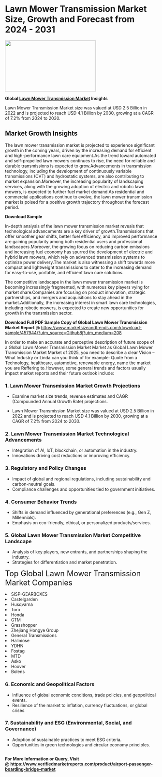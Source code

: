 <H1>Lawn Mower Transmission Market Size, Growth and Forecast from 2024 - 2031</H1><img class="aligncenter size-medium wp-image-584254" src="https://thirdeyenews.in/wp-content/uploads/2024/09/Global-Market-Research-300x168.jpeg" alt="" width="300" height="168" /><p><strong>Global&nbsp;<a href="https://www.marketsizeandtrends.com/download-sample/457944/?utm_source=Github8j?utm_medium=208">Lawn Mower Transmission Market</a> Insights</strong></p><p>Lawn Mower Transmission Market size was valued at USD 2.5 Billion in 2022 and is projected to reach USD 4.1 Billion by 2030, growing at a CAGR of 7.2% from 2024 to 2030.</p><p><h2>Market Growth Insights</h2> <p>The lawn mower transmission market is projected to experience significant growth in the coming years, driven by the increasing demand for efficient and high-performance lawn care equipment.As the trend toward automated and self-propelled lawn mowers continues to rise, the need for reliable and durable transmissions is expected to grow.Advancements in transmission technology, including the development of continuously variable transmissions (CVT) and hydrostatic systems, are also contributing to market expansion.Moreover, the increasing popularity of landscaping services, along with the growing adoption of electric and robotic lawn mowers, is expected to further fuel market demand.As residential and commercial applications continue to evolve, the lawn mower transmission market is poised for a positive growth trajectory throughout the forecast period.</p> <p><strong>Download Sample</strong></p> <p>In-depth analysis of the lawn mower transmission market reveals that technological advancements are a key driver of growth.Transmissions that offer smoother gear shifts, better fuel efficiency, and improved performance are gaining popularity among both residential users and professional landscapers.Moreover, the growing focus on reducing carbon emissions and increasing fuel economy has spurred the development of electric and hybrid lawn mowers, which rely on advanced transmission systems to optimize power delivery.The market is also witnessing a shift towards more compact and lightweight transmissions to cater to the increasing demand for easy-to-use, portable, and efficient lawn care solutions.</p> <p>The competitive landscape in the lawn mower transmission market is becoming increasingly fragmented, with numerous key players vying for market share.Companies are focusing on product innovation, strategic partnerships, and mergers and acquisitions to stay ahead in the market.Additionally, the increasing interest in smart lawn care technologies, including robotic mowers, is expected to create new opportunities for growth in the transmission sector.</p> <p><span class=""><strong>Download Full PDF Sample Copy of Global Lawn Mower Transmission Market Report</strong> @ <a href="https://www.marketsizeandtrends.com/download-sample/457944/?utm_source=Github8j?utm_medium=208" target="_blank">https://www.marketsizeandtrends.com/download-sample/457944/?utm_source=Github8j?utm_medium=208</a></span></p><p>In order to make an accurate and perceptive description of future scope of a Global&nbsp;Lawn Mower Transmission Market Market as Global&nbsp;Lawn Mower Transmission Market Market of 2025, you need to describe a clear Vision &ndash; What Industry or Linda can you think of for example: Quote from a Technology, healthcare, automotive, renewable energy, name the market you are Reffering to.However, some general trends and factors usually impact market reports and their future outlook include:</p><h3>1.&nbsp;<strong>Lawn Mower Transmission Market Growth Projections</strong></h3><ul><li>Examine market size trends, revenue estimates and CAGR (Compounded Annual Growth Rate) projections.</li><li><p>Lawn Mower Transmission Market size was valued at USD 2.5 Billion in 2022 and is projected to reach USD 4.1 Billion by 2030, growing at a CAGR of 7.2% from 2024 to 2030.</p></li></ul><h3>2.&nbsp;<strong>Lawn Mower Transmission Market Technological Advancements</strong></h3><ul><li>Integration of AI, IoT, blockchain, or automation in the industry.</li><li>Innovations driving cost reductions or improving efficiency.</li></ul><h3>3.&nbsp;<strong>Regulatory and Policy Changes</strong></h3><ul><li>Impact of global and regional regulations, including sustainability and carbon-neutral goals.</li><li>Compliance challenges and opportunities tied to government initiatives.</li></ul><h3>4.&nbsp;<strong>Consumer Behavior Trends</strong></h3><ul><li>Shifts in demand influenced by generational preferences (e.g., Gen Z, Millennials).</li><li>Emphasis on eco-friendly, ethical, or personalized products/services.</li></ul><h3>5.&nbsp;<strong>Global Lawn Mower Transmission Market Competitive Landscape</strong></h3><ul><li>Analysis of key players, new entrants, and partnerships shaping the industry.</li><li>Strategies for differentiation and market penetration.</li></ul><p data-pm-slice="1 1 []"><span style="color: inherit; font-family: inherit; font-size: 25px;">Top Global Lawn Mower Transmission Market Companies</span></p><div class="" data-test-id=""><p><li>SISP-GEARBOXES</li><li> Castelgarden</li><li> Husqvarna</li><li> Toro</li><li> Honda</li><li> GTM</li><li> Grasshopper</li><li> Zhejiang Hongye Group</li><li> General Transmissions</li><li> Haliniose</li><li> YDHN</li><li> Fostag</li><li> MTD</li><li> Asko</li><li> Hoover</li><li> Bolens</li></p></div><h3>6.&nbsp;<strong>Economic and Geopolitical Factors</strong></h3><ul><li>Influence of global economic conditions, trade policies, and geopolitical events.</li><li>Resilience of the market to inflation, currency fluctuations, or global crises.</li></ul><h3>7.&nbsp;<strong>Sustainability and ESG (Environmental, Social, and Governance)</strong></h3><ul><li>Adoption of sustainable practices to meet ESG criteria.</li><li>Opportunities in green technologies and circular economy principles.</li></ul><h2><strong style="font-size: 14px;">For More Information or Query, Visit @&nbsp;</strong><a style="background-color: #ffffff; font-size: 14px;" href="https://www.marketsizeandtrends.com/report/lawn-mower-transmission-market/" target="_blank">https://www.verifiedmarketreports.com/product/airport-passenger-boarding-bridge-market</a></h2>
